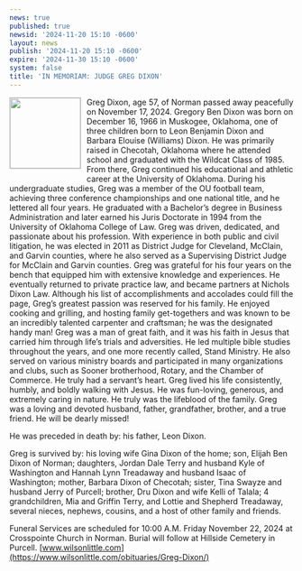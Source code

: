 ```yaml
---
news: true
published: true
newsid: '2024-11-20 15:10 -0600'
layout: news
publish: '2024-11-20 15:10 -0600'
expire: '2024-11-30 15:10 -0600'
system: false
title: 'IN MEMORIAM: JUDGE GREG DIXON'
---
```

<a href="https://www.oscn.net/images/judges/gregdixon.jpg"><img style="border: solid 1px silver; width: 125px; float: left; margin: 0 10px 10px 0;" src="https://www.oscn.net/images/judges/gregdixon.jpg" /></a>Greg Dixon, age 57, of Norman passed away peacefully on November 17, 2024. Gregory Ben Dixon was born on December 16, 1966 in Muskogee, Oklahoma, one of three children born to Leon Benjamin Dixon and Barbara Elouise (Williams) Dixon. He was primarily raised in Checotah, Oklahoma where he attended school and graduated with the Wildcat Class of 1985. From there, Greg continued his educational and athletic career at the University of Oklahoma. During his undergraduate studies, Greg was a member of the OU football team, achieving three conference championships and one national title, and he lettered all four years. He graduated with a Bachelor’s degree in Business Administration and later earned his Juris Doctorate in 1994 from the University of Oklahoma College of Law. Greg was driven, dedicated, and passionate about his profession. With experience in both public and civil litigation, he was elected in 2011 as District Judge for Cleveland, McClain, and Garvin counties, where he also served as a Supervising District Judge for McClain and Garvin counties. Greg was grateful for his four years on the bench that equipped him with extensive knowledge and experiences. He eventually returned to private practice law, and became partners at Nichols Dixon Law. Although his list of accomplishments and accolades could fill the page, Greg’s greatest passion was reserved for his family. He enjoyed cooking and grilling, and hosting family get-togethers and was known to be an incredibly talented carpenter and craftsman; he was the designated handy man! Greg was a man of great faith, and it was his faith in Jesus that carried him through life’s trials and adversities. He led multiple bible studies throughout the years, and one more recently called, Stand Ministry. He also served on various ministry boards and participated in many organizations and clubs, such as Sooner brotherhood, Rotary, and the Chamber of Commerce. He truly had a servant’s heart. Greg lived his life consistently, humbly, and boldly walking with Jesus. He was fun-loving, generous, and extremely caring in nature. He truly was the lifeblood of the family. Greg was a loving and devoted husband, father, grandfather, brother, and a true friend. He will be dearly missed!

He was preceded in death by: his father, Leon Dixon.

Greg is survived by: his loving wife Gina Dixon of the home; son, Elijah Ben Dixon of Norman; daughters, Jordan Dale Terry and husband Kyle of Washington and Hannah Lynn Treadaway and husband Isaac of Washington; mother, Barbara Dixon of Checotah; sister, Tina Swayze and husband Jerry of Purcell; brother, Dru Dixon and wife Kelli of Talala; 4 grandchildren, Mia and Griffin Terry, and Lottie and Shepherd Treadaway, several nieces, nephews, cousins, and a host of other family and friends.

Funeral Services are scheduled for 10:00 A.M. Friday November 22, 2024 at Crosspointe Church in Norman. Burial will follow at Hillside Cemetery in Purcell. [www.wilsonlittle.com](https://www.wilsonlittle.com/obituaries/Greg-Dixon/)
